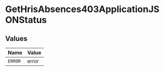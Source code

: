 # GetHrisAbsences403ApplicationJSONStatus


## Values

| Name    | Value   |
| ------- | ------- |
| `ERROR` | error   |